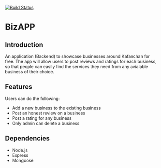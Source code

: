 [![Build Status](https://travis-ci.org/MicahBala/biz_app.svg?branch=master)](https://travis-ci.org/MicahBala/biz_app)

# BizAPP

## Introduction

An application (Backend) to showcase businesses around Kafanchan for free. The app will allow users to post reviews and ratings for each business, so that people can easily find the services they need from any avialable business of their choice.

## Features

Users can do the following:

- Add a new business to the existing business
- Post an honest review on a business
- Post a rating for any business
- Only admin can delete a business

## Dependencies

- Node.js
- Express
- Mongoose
